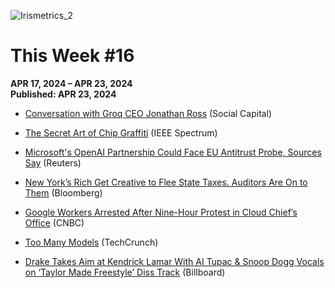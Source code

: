 ![Irismetrics_2](https://github.com/MLiserb/Public_articles/assets/144083324/e3196f91-edac-45b2-9df9-0d58594fe274)

# This Week #16

**APR 17, 2024 – APR 23, 2024**
<br>**Published: APR 23, 2024**

- [Conversation with Groq CEO Jonathan Ross](https://youtu.be/UneoszmxRGg?si=0C8ef76shgape_uQ) (Social Capital)
    
- [The Secret Art of Chip Graffiti](https://spectrum.ieee.org/the-secret-art-of-chip-graffiti) (IEEE Spectrum)
    
- [Microsoft's OpenAI Partnership Could Face EU Antitrust Probe, Sources Say](https://www.reuters.com/technology/microsofts-openai-partnership-could-face-eu-antitrust-probe-sources-say-2024-04-18/) (Reuters)
    
- [New York’s Rich Get Creative to Flee State Taxes. Auditors Are On to Them](https://www.bloomberg.com/news/features/2024-04-19/how-to-avoid-state-taxes-new-york-rich-use-private-jets?sref=vuYGislZ&srnd=homepage-americas) (Bloomberg)
    
- [Google Workers Arrested After Nine-Hour Protest in Cloud Chief’s Office](https://www.cnbc.com/2024/04/17/google-workers-arrested-after-nine-hour-protest-in-google-cloud-ceos-office.html) (CNBC)
    
- [Too Many Models](https://techcrunch.com/2024/04/19/too-many-models/) (TechCrunch)
    
- [Drake Takes Aim at Kendrick Lamar With AI Tupac & Snoop Dogg Vocals on ‘Taylor Made Freestyle’ Diss Track](https://www.billboard.com/music/music-news/drake-taylor-made-freestyle-kendrick-lamar-diss-track-ai-tupac-snoop-dogg-1235661905/) (Billboard)

